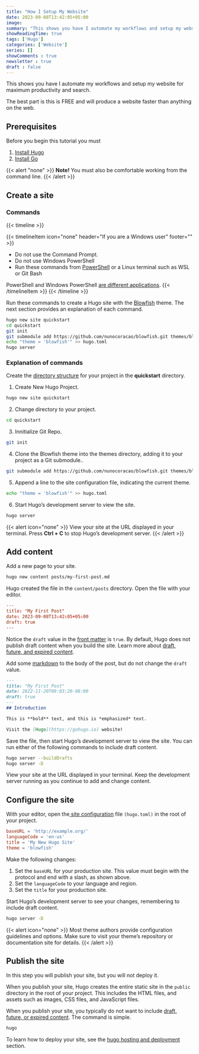 ```yaml
---
title: "How I Setup My Website"
date: 2023-09-08T13:42:05+05:00
image: 
summary: "This shows you have I automate my workflows and setup my website for maximum productivity and search The best part is th"
showReadingTime: true
tags: ['Hugo']
categories: ['Website']
series: []
showComments : true
newsletter : true
draft : false
---
```


This shows you have I automate my workflows and setup my website for maximum productivity and search.

The best part is this is FREE and will produce a website faster than anything on the web. 

## Prerequisites
Before you begin this tutorial you must
1. [Install Hugo](https://gohugo.io/installation/)
2. [Install Go](https://git-scm.com/book/en/v2/Getting-Started-Installing-Git)
   
 {{< alert "none" >}}
**Note!** You must also be comfortable working from the command line.
{{< /alert >}}

## Create a site

### Commands 

{{< timeline >}}

{{< timelineItem icon="none" header="If you are a Windows user"  footer="" >}}

<ul>
<li> Do not use the Command Prompt.</li>
<li> Do not use Windows PowerShell</li>
<li> Run these commands from <a href="https://learn.microsoft.com/en-us/powershell/scripting/install/installing-powershell-on-windows" target="_blank">PowerShell</a> or a Linux terminal such as WSL or Git Bash</li>
</ul>
PowerShell and Windows PowerShell <a href="https://learn.microsoft.com/en-us/powershell/scripting/whats-new/differences-from-windows-powershell?view=powershell-7.3" target="_blank">are different applications</a>.
{{< /timelineItem >}}
{{< /timeline >}}

Run these commands to create a Hugo site with the [Blowfish](https://github.com/nunocoracao/blowfish.git) theme. The next section provides an explanation of each command.

``` bash
hugo new site quickstart
cd quickstart
git init
git submodule add https://github.com/nunocoracao/blowfish.git themes/blowfish
echo "theme = 'blowfish'" >> hugo.toml
hugo server
```

### Explanation of commands

Create the [directory structure](https://gohugo.io/getting-started/directory-structure) for your project in the **quickstart** directory.

1. Create New Hugo Project.
``` bash
hugo new site quickstart
```

2. Change directory to your project.
``` bash
cd quickstart
```
3. Innitialize Git Repo.
``` bash
git init
```
4. Clone the Blowfish theme into the themes directory, adding it to your project as a Git submodule..
``` bash
git submodule add https://github.com/nunocoracao/blowfish.git themes/blowfish
```
5.  Append a line to the site configuration file, indicating the current theme.
``` bash
echo "theme = 'blowfish'" >> hugo.toml
```
6. Start Hugo’s development server to view the site.  
``` bash
hugo server
```

{{< alert icon="none" >}}
 View your site at the URL displayed in your terminal. Press <strong>Ctrl + C</strong> to stop Hugo’s development server.
{{< /alert >}}

## Add content
Add a new page to your site.

```bash
hugo new content posts/my-first-post.md
```

Hugo created the file in the ``content/posts`` directory. Open the file with your editor.

```toml
---
title: "My First Post"
date: 2023-09-08T13:42:05+05:00
draft: true
---
```

Notice the ``draft`` value in the [front matter](https://gohugo.io/content-management/front-matter) is ``true``. By default, Hugo does not publish draft content when you build the site. Learn more about [draft, future, and expired content](https://gohugo.io/getting-started/usage/#draft-future-and-expired-content).

Add some [markdown](https://commonmark.org/help/) to the body of the post, but do not change the ``draft`` value.

``` markdown
---
title: "My First Post"
date: 2022-11-20T09:03:20-08:00
draft: true
---
## Introduction

This is **bold** text, and this is *emphasized* text.

Visit the [Hugo](https://gohugo.io) website!
```

Save the file, then start Hugo’s development server to view the site. You can run either of the following commands to include draft content.

```bash
hugo server --buildDrafts
hugo server -D
```

View your site at the URL displayed in your terminal. Keep the development server running as you continue to add and change content.

## Configure the site
With your editor, open the[ site configuration](https://gohugo.io/getting-started/configuration/) file ``(hugo.toml)`` in the root of your project.

```toml
baseURL = 'http://example.org/'
languageCode = 'en-us'
title = 'My New Hugo Site'
theme = 'blowfish'
```
Make the following changes:

1. Set the ``baseURL`` for your production site. This value must begin with the protocol and end with a slash, as shown above.
2. Set the ``languageCode`` to your language and region.
3. Set the ``title`` for your production site.

Start Hugo’s development server to see your changes, remembering to include draft content.

```bash
hugo server -D
```

{{< alert icon="none" >}}
 Most theme authors provide configuration guidelines and options. Make sure to visit your theme’s repository or documentation site for details.
{{< /alert >}}

## Publish the site 
In this step you will publish your site, but you will not deploy it.

When you publish your site, Hugo creates the entire static site in the ``public`` directory in the root of your project. This includes the HTML files, and assets such as images, CSS files, and JavaScript files.

When you publish your site, you typically do not want to include [draft, future, or expired content](https://gohugo.io/getting-started/usage/#draft-future-and-expired-content). The command is simple.  

```bash
hugo
```

To learn how to deploy your site, see the [hugo hosting and deployment](https://gohugo.io/hosting-and-deployment/) section.